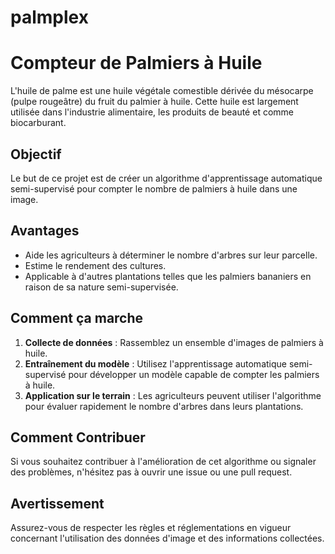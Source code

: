 # palmplex
# Compteur de Palmiers à Huile



L'huile de palme est une huile végétale comestible dérivée du mésocarpe (pulpe rougeâtre) du fruit du palmier à huile. Cette huile est largement utilisée dans l'industrie alimentaire, les produits de beauté et comme biocarburant.

## Objectif

Le but de ce projet est de créer un algorithme d'apprentissage automatique semi-supervisé pour compter le nombre de palmiers à huile dans une image.

## Avantages

- Aide les agriculteurs à déterminer le nombre d'arbres sur leur parcelle.
- Estime le rendement des cultures.
- Applicable à d'autres plantations telles que les palmiers bananiers en raison de sa nature semi-supervisée.

## Comment ça marche

1. **Collecte de données** : Rassemblez un ensemble d'images de palmiers à huile.
2. **Entraînement du modèle** : Utilisez l'apprentissage automatique semi-supervisé pour développer un modèle capable de compter les palmiers à huile.
3. **Application sur le terrain** : Les agriculteurs peuvent utiliser l'algorithme pour évaluer rapidement le nombre d'arbres dans leurs plantations.

## Comment Contribuer

Si vous souhaitez contribuer à l'amélioration de cet algorithme ou signaler des problèmes, n'hésitez pas à ouvrir une issue ou une pull request.

## Avertissement

Assurez-vous de respecter les règles et réglementations en vigueur concernant l'utilisation des données d'image et des informations collectées.

